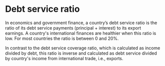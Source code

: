 # Debt service ratio

In economics and government finance, a country’s debt service ratio is the ratio of its debt service payments (principal + interest) to its export earnings. A country's international finances are healthier when this ratio is low. For most countries the ratio is between 0 and 20%.

In contrast to the debt service coverage ratio, which is calculated as income divided by debt, this ratio is inverse and calculated as debt service divided by country's income from international trade, i.e., exports. 